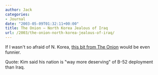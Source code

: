 ```yaml
---
author: Jack
categories:
- Journal
date: "2003-05-09T01:32:11+00:00"
title: The Onion – North Korea Jealous of Iraq
url: /2003/the-onion-north-korea-jealous-of-iraq/
---
```


If I wasn't so afraid of N. Korea, [this bit from The Onion][1] would be even funnier.

Quote: Kim said his nation is "way more deserving" of B-52 deployment than Iraq.

 [1]: http://www.theonion.com/onion3905/north_korea.html